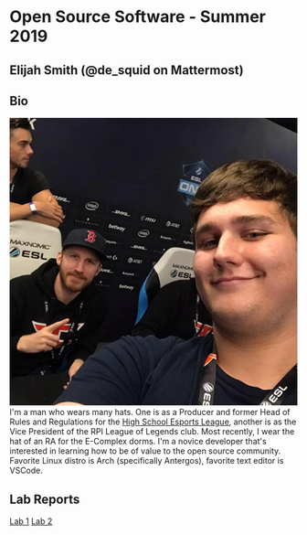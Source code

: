 # Open Source Software - Summer 2019
## Elijah Smith (@de_squid on Mattermost)

## Bio
![me_irl](images/lab-01/me.jpg)
I'm a man who wears many hats. One is as a Producer and former Head of Rules and Regulations for the [High School Esports League](https://hsel.org/), another is as the Vice President of the RPI League of Legends club. Most recently, I wear the hat of an RA for the E-Complex dorms. I'm a novice developer that's interested in learning how to be of value to the open source community. Favorite Linux distro is Arch (specifically Antergos), favorite text editor is VSCode.



## Lab Reports
[Lab 1](labs/lab-01/report.md)
[Lab 2](https://github.com/SquidThePrinter/lab2part1/)
